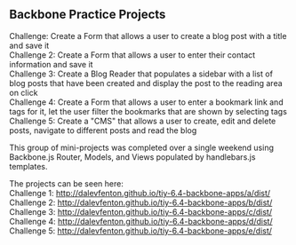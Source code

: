 ## Backbone Practice Projects
Challenge: Create a Form that allows a user to create a blog post with a title and save it  
Challenge 2: Create a Form that allows a user to enter their contact information and save it  
Challenge 3: Create a Blog Reader that populates a sidebar with a list of blog
posts that have been created and display the post to the reading area on click  
Challenge 4: Create a Form that allows a user to enter a bookmark link and tags
 for it, let the user filter the bookmarks that are shown by selecting tags  
Challenge 5: Create a "CMS" that allows a user to create, edit and delete posts,
 navigate to different posts and read the blog  

This group of mini-projects was completed over a single weekend using Backbone.js
Router, Models, and Views populated by handlebars.js templates.

The projects can be seen here:  
Challenge 1: http://dalevfenton.github.io/tiy-6.4-backbone-apps/a/dist/  
Challenge 2: http://dalevfenton.github.io/tiy-6.4-backbone-apps/b/dist/  
Challenge 3: http://dalevfenton.github.io/tiy-6.4-backbone-apps/c/dist/  
Challenge 4: http://dalevfenton.github.io/tiy-6.4-backbone-apps/d/dist/  
Challenge 5: http://dalevfenton.github.io/tiy-6.4-backbone-apps/e/dist/  

